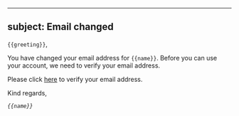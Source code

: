 
---
subject: Email changed
---

`{{greeting}}`,

You have changed your email address for `{{name}}`. Before you can use your account, we need to
verify your email address.

Please click [here](/{{url}}) to verify your email address.

Kind regards,

_`{{name}}`_